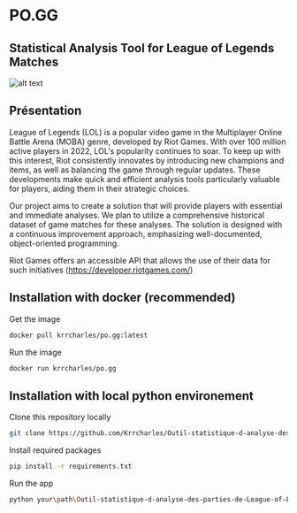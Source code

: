 # PO.GG
## Statistical Analysis Tool for League of Legends Matches

![alt text](https://github.com/Krrcharles/Outil-statistique-d-analyse-des-parties-de-League-of-Legends/blob/main/src/graphical_assets/teemo(1).png)

## Présentation

League of Legends (LOL) is a popular video game in the Multiplayer Online Battle Arena (MOBA) genre, developed by Riot Games. With over 100 million active players in 2022, LOL's popularity continues to soar. To keep up with this interest, Riot consistently innovates by introducing new champions and items, as well as balancing the game through regular updates. These developments make quick and efficient analysis tools particularly valuable for players, aiding them in their strategic choices.

Our project aims to create a solution that will provide players with essential and immediate analyses. We plan to utilize a comprehensive historical dataset of game matches for these analyses. The solution is designed with a continuous improvement approach, emphasizing well-documented, object-oriented programming.

Riot Games offers an accessible API that allows the use of their data for such initiatives (https://developer.riotgames.com/)


## Installation with docker (recommended)
Get the image      
```bash
docker pull krrcharles/po.gg:latest
```

Run the image
```bash
docker run krrcharles/po.gg
```

## Installation with local python environement

Clone this repository locally
```bash
git clone https://github.com/Krrcharles/Outil-statistique-d-analyse-des-parties-de-League-of-Legends.git 
```

Install required packages
```bash
pip install -r requirements.txt   
```

Run the app
```bash
python your\path\Outil-statistique-d-analyse-des-parties-de-League-of-Legends\__main__.py
```
